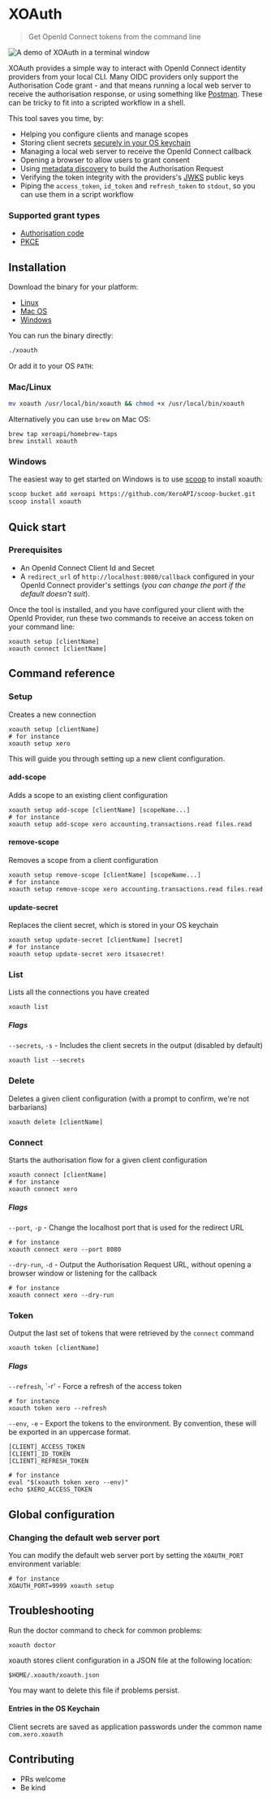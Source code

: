 # XOAuth

> Get OpenId Connect tokens from the command line

![A demo of XOAuth in a terminal window](docs/demo.gif)

XOAuth provides a simple way to interact with OpenId Connect identity providers from your local CLI. Many OIDC providers only support the Authorisation Code grant - and that means running a local web server to receive the authorisation response, or using something like [Postman](https://www.postman.com/). These can be tricky to fit into a scripted workflow in a shell.

This tool saves you time, by:
* Helping you configure clients and manage scopes
* Storing client secrets [securely in your OS keychain](https://medium.com/@calavera/stop-saving-credential-tokens-in-text-files-65e840a237bb)
* Managing a local web server to receive the OpenId Connect callback
* Opening a browser to allow users to grant consent
* Using [metadata discovery](https://openid.net/specs/openid-connect-discovery-1_0.html) to build the Authorisation Request
* Verifying the token integrity with the providers's [JWKS](https://tools.ietf.org/html/draft-ietf-jose-json-web-key-41) public keys
* Piping the `access_token`, `id_token` and `refresh_token` to `stdout`, so you can use them in a script workflow

### Supported grant types
* [Authorisation code](https://openid.net/specs/openid-connect-core-1_0.html#CodeFlowAuth)
* [PKCE](https://tools.ietf.org/html/rfc7636)

## Installation
Download the binary for your platform:
* [Linux](https://github.com/XeroAPI/xoauth/releases/download/v1.1.0/xoauth_1.1.0_linux_amd64.tar.gz)
* [Mac OS](https://github.com/XeroAPI/xoauth/releases/download/v1.1.0/xoauth_1.1.0_darwin_amd64.tar.gz)
* [Windows](https://github.com/XeroAPI/xoauth/releases/download/v1.1.0/xoauth_1.1.0_windows_amd64.tar.gz)

You can run the binary directly:
```sh
./xoauth
```

Or add it to your OS `PATH`:

### Mac/Linux
```sh
mv xoauth /usr/local/bin/xoauth && chmod +x /usr/local/bin/xoauth
```

Alternatively you can use `brew` on Mac OS:

```
brew tap xeroapi/homebrew-taps
brew install xoauth
```

### Windows

The easiest way to get started on Windows is to use [scoop](https://scoop.sh/) to install xoauth:

```sh
scoop bucket add xeroapi https://github.com/XeroAPI/scoop-bucket.git
scoop install xoauth
```

## Quick start

### Prerequisites
* An OpenId Connect Client Id and Secret
* A `redirect_url` of `http://localhost:8080/callback` configured in your OpenId Connect provider's settings (_you can change the port if the default doesn't suit_).

Once the tool is installed, and you have configured your client with the OpenId Provider, run these two commands to receive an access token on your command line:

```shell script
xoauth setup [clientName]
xoauth connect [clientName]
```

## Command reference

### Setup

Creates a new connection

```shell script
xoauth setup [clientName]
# for instance
xoauth setup xero
```

This will guide you through setting up a new client configuration.


#### add-scope

Adds a scope to an existing client configuration

```shell script
xoauth setup add-scope [clientName] [scopeName...]
# for instance
xoauth setup add-scope xero accounting.transactions.read files.read
```

#### remove-scope

Removes a scope from a client configuration

```shell script
xoauth setup remove-scope [clientName] [scopeName...]
# for instance
xoauth setup remove-scope xero accounting.transactions.read files.read
```

#### update-secret

Replaces the client secret, which is stored in your OS keychain

```shell script
xoauth setup update-secret [clientName] [secret]
# for instance
xoauth setup update-secret xero itsasecret!
```

### List

Lists all the connections you have created

```shell script
xoauth list
```

##### Flags

`--secrets`, `-s` - Includes the client secrets in the output (disabled by default)

```shell script
xoauth list --secrets
```


### Delete

Deletes a given client configuration (with a prompt to confirm, we're not barbarians)

```shell script
xoauth delete [clientName]
```

### Connect

Starts the authorisation flow for a given client configuration

```shell script
xoauth connect [clientName]
# for instance
xoauth connect xero
```

##### Flags

`--port`, `-p` - Change the localhost port that is used for the redirect URL

```shell script
# for instance
xoauth connect xero --port 8080
```

`--dry-run`, `-d` - Output the Authorisation Request URL, without opening a browser window or listening for the callback

```shell script
# for instance
xoauth connect xero --dry-run
```

### Token

Output the last set of tokens that were retrieved by the `connect` command

```shell script
xoauth token [clientName]
```

##### Flags

`--refresh`, `-r' - Force a refresh of the access token
```shell script
# for instance
xoauth token xero --refresh
```

`--env`, `-e` - Export the tokens to the environment. By convention, these will be exported in an uppercase format.

```shell script
[CLIENT]_ACCESS_TOKEN
[CLIENT]_ID_TOKEN
[CLIENT]_REFRESH_TOKEN
```

```shell script
# for instance
eval "$(xoauth token xero --env)"
echo $XERO_ACCESS_TOKEN
```

## Global configuration

### Changing the default web server port

You can modify the default web server port by setting the `XOAUTH_PORT` environment variable:

```shell script
# for instance
XOAUTH_PORT=9999 xoauth setup
```

## Troubleshooting

Run the doctor command to check for common problems:

```shell script
xoauth doctor
```

xoauth stores client configuration in a JSON file at the following location:

```shell script
$HOME/.xoauth/xoauth.json
```

You may want to delete this file if problems persist.

#### Entries in the OS Keychain
Client secrets are saved as application passwords under the common name `com.xero.xoauth`


## Contributing

* PRs welcome
* Be kind
